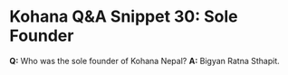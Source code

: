 # Kohana Q&A Snippet 30: Sole Founder
**Q:** Who was the sole founder of Kohana Nepal?
**A:** Bigyan Ratna Sthapit.